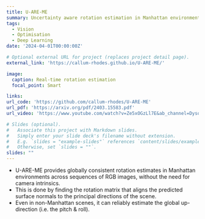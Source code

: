 ```yaml
---
title: U-ARE-ME
summary: Uncertainty aware rotation estimation in Manhattan environments.
tags:
  - Vision
  - Optimisation
  - Deep Learning
date: '2024-04-01T00:00:00Z'

# Optional external URL for project (replaces project detail page).
external_link: 'https://callum-rhodes.github.io/U-ARE-ME/'

image:
  caption: Real-time rotation estimation
  focal_point: Smart

links:
url_code: 'https://github.com/callum-rhodes/U-ARE-ME'
url_pdf: 'https://arxiv.org/pdf/2403.15583.pdf'
url_video: 'https://www.youtube.com/watch?v=Ze5xOGzLl7E&ab_channel=DysonRoboticsLaboratoryatImperialCollege'

# Slides (optional).
#   Associate this project with Markdown slides.
#   Simply enter your slide deck's filename without extension.
#   E.g. `slides = "example-slides"` references `content/slides/example-slides.md`.
#   Otherwise, set `slides = ""`.
slides: ""
---
```


- U-ARE-ME provides globally consistent rotation estimates in Manhattan environments across sequences of RGB images, without the need for camera intrinsics.
- This is done by finding the rotation matrix that aligns the predicted surface normals to the principal directions of the scene.
- Even in non-Manhattan scenes, it can reliably estimate the global up-direction (i.e. the pitch & roll).
